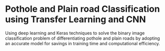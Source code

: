 # Pothole and Plain road Classification using Transfer Learning and CNN
Using deep learning and Keras techniques to solve the binary image classification problem of differentiating pothole and plain roads by adopting an accurate model for savings in training time and computational efficiency.
